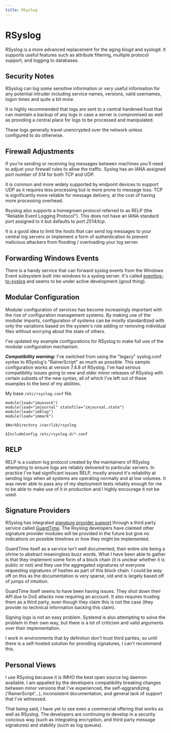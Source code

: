 ```yaml
---
title: RSyslog
---
```


# RSyslog

RSyslog is a more advanced replacement for the aging klogd and syslogd. It
supports useful features such as attribute filtering, multiple protocol
support, and logging to databases.

## Security Notes

RSyslog can log some sensitive information or very useful information for any
potential intruder including service names, versions, valid usernames, logon
times and quite a bit more.

It is highly recommended that logs are sent to a central hardened host that can
maintain a backup of any logs in case a server is compromised as well as
providing a central place for logs to be processed and manipulated.

These logs generally travel unencrypted over the network unless configured to
do otherwise.

## Firewall Adjustments

If you're sending or receiving log messages between machines you'll need to
adjust your firewall rules to allow the traffic. Syslog has an IANA assigned
port number of *514* for both TCP and UDP.

It is common and more widely supported by endpoint devices to support UDP as it
requires less processing but is more prone to message loss. TCP is
significantly more reliable for message delivery, at the cost of having more
processing overhead.

Rsyslog also supports a homegrown protocol referred to as RELP (the "Reliable
Event Logging Protocol"). This does not have an IANA standard port assigned to
it but defaults to port *2514/tcp*.

It is a good idea to limit the hosts that can send log messages to your central
log servers or implement a form of authentication to prevent malicious
attackers from flooding / overloading your log server.

## Forwarding Windows Events

There is a handy service that can forward syslog events from the Windows Event
subsystem built into windows to a syslog server. It's called
[eventlog-to-syslog][2] and seems to be under active development (good thing).

## Modular Configuration

Modular configuration of services has become increasingly important with the
rise of configuration management systems. By making use of the modular imports,
configuration of systems can be mostly standardized with only the variations
based on the system's role adding or removing individual files without worrying
about the state of others.

I've updated my example configurations for RSyslog to make full use of the
modular configuration mechanism.

***Compatibility warning:*** I've switched from using the "legacy" syslog.conf
syntax to RSyslog's "RainerScript" as much as possible. This sample
configuration works at version 7.4.8 of RSyslog. I've had serious compatibility
issues going to new and older minor releases of RSyslog with certain subsets of
the new syntax, all of which I've left out of these examples to the best of my
abilities.

My base `/etc/rsyslog.conf` file.

```
module(load="imuxsock")
module(load="imjournal" statefile="imjournal.state")
module(load="imklog")
module(load="immark")

$WorkDirectory /var/lib/rsyslog

$IncludeConfig /etc/rsyslog.d/*.conf
```

## RELP

RELP is a custom log protocol created by the maintainers of RSyslog attempting
to ensure logs are reliably delivered to particular servers. In practice I've
had significant issues RELP, mostly around it's reliability at sending logs
when all systems are operating normally and at low volumes. It was never able
to pass any of my deployment tests reliably enough for me to be able to make
use of it in production and I highly encourage it not be used.

## Signature Providers

RSyslog has integrated [signature provider support][3] through a third party
service called [GuardTime][4]. The Rsyslog developers have claimed other
signature provider modules will be provided in the future but give no
indications on possible timelines or how they might be implemented.

GuardTime itself as a service isn't well documented, their entire site being a
shrine to abstract meaningless buzz words. What I have been able to gather is
that they implement some form of a block chain (it is unclear whether it is
public or not) and they use the aggregated signatures of everyone requesting
signatures of hashes as part of this block chain. I could be *way* off on this
as the documentation is very sparse, old and is largely based off of jumps of
intuition.

GuardTime itself seems to have been having issues. They shut down their API due
to DoS attacks now requiring an account. It also requires trusting them as a
third party, even though they claim this is not the case (they provide no
technical information backing this claim).

Signing logs is not an easy problem. Systemd is also attempting to solve the
problem in their own way, but there is a lot of criticism and valid arguments
over their implementation.

I work in environments that by definition don't trust third parties, so until
there is a self-hosted solution for providing signatures, I can't recommend
this.

## Personal Views

I use RSyslog because it is IMHO the best open source log daemon available. I
am appalled by the developers compatibility breaking changes between minor
versions that I've experienced, the self-aggrandizing ('RainerScript'...),
inconsistent documentation, and general lack of support that I've witnessed.

That being said, I have yet to see even a commercial offering that works as
well as RSyslog. The developers are continuing to develop in a security
concious way (such as integrating encryption, and third party message
signatures) and stability (such as log queues).

[1]: ../certificate_authority/
[2]: http://code.google.com/p/eventlog-to-syslog/
[3]: http://www.rsyslog.com/doc/sigprov_gt.html
[4]: http://guardtime.com/

